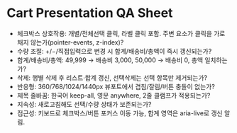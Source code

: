 # Cart Presentation QA Sheet

- 체크박스 상호작용: 개별/전체선택 클릭, 라벨 클릭 포함. 주변 요소가 클릭을 가로채지 않는가(pointer-events, z-index)?
- 수량 조절: +/−/직접입력으로 변경 시 합계/배송비/총액이 즉시 갱신되는가?
- 합계/배송비/총액: 49,999 → 배송비 3,000, 50,000 → 배송비 0, 총액 일치하는가?
- 삭제: 행별 삭제 후 리스트·합계 갱신, 선택삭제는 선택 항목만 제거되는가?
- 반응형: 360/768/1024/1440px 뷰포트에서 겹침/잘림/버튼 충돌이 없는가?
- 제목 줄바꿈: 한국어 keep-all, 영문 anywhere, 2줄 클램프가 적용되는가?
- 지속성: 새로고침해도 선택/수량 상태가 보존되는가?
- 접근성: 키보드로 체크박스/버튼 포커스 이동 가능, 합계 영역은 aria-live로 갱신 알림.

